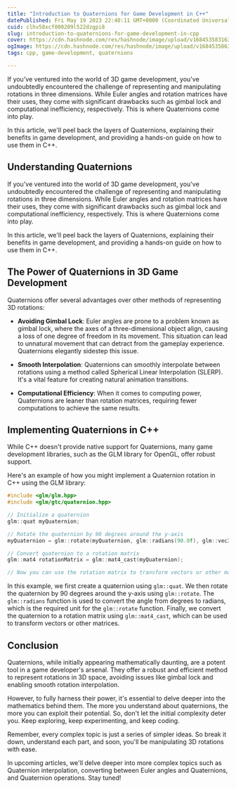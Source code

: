 ```yaml
---
title: "Introduction to Quaternions for Game Development in C++"
datePublished: Fri May 19 2023 22:40:11 GMT+0000 (Coordinated Universal Time)
cuid: clhv58xcf000209l522dzgpi8
slug: introduction-to-quaternions-for-game-development-in-cpp
cover: https://cdn.hashnode.com/res/hashnode/image/upload/v1684535831630/3e9ecb1d-5abf-4531-9c23-229712686882.jpeg
ogImage: https://cdn.hashnode.com/res/hashnode/image/upload/v1684535863290/595c9f57-8f5b-4289-b279-8f9c0803c56a.jpeg
tags: cpp, game-development, quaternions

---
```


If you've ventured into the world of 3D game development, you've undoubtedly encountered the challenge of representing and manipulating rotations in three dimensions. While Euler angles and rotation matrices have their uses, they come with significant drawbacks such as gimbal lock and computational inefficiency, respectively. This is where Quaternions come into play.

In this article, we'll peel back the layers of Quaternions, explaining their benefits in game development, and providing a hands-on guide on how to use them in C++.

## Understanding Quaternions

If you've ventured into the world of 3D game development, you've undoubtedly encountered the challenge of representing and manipulating rotations in three dimensions. While Euler angles and rotation matrices have their uses, they come with significant drawbacks such as gimbal lock and computational inefficiency, respectively. This is where Quaternions come into play.

In this article, we'll peel back the layers of Quaternions, explaining their benefits in game development, and providing a hands-on guide on how to use them in C++.

## The Power of Quaternions in 3D Game Development

Quaternions offer several advantages over other methods of representing 3D rotations:

* **Avoiding Gimbal Lock**: Euler angles are prone to a problem known as gimbal lock, where the axes of a three-dimensional object align, causing a loss of one degree of freedom in its movement. This situation can lead to unnatural movement that can detract from the gameplay experience. Quaternions elegantly sidestep this issue.
    
* **Smooth Interpolation**: Quaternions can smoothly interpolate between rotations using a method called Spherical Linear Interpolation (SLERP). It's a vital feature for creating natural animation transitions.
    
* **Computational Efficiency**: When it comes to computing power, Quaternions are leaner than rotation matrices, requiring fewer computations to achieve the same results.
    

## Implementing Quaternions in C++

While C++ doesn't provide native support for Quaternions, many game development libraries, such as the GLM library for OpenGL, offer robust support.

Here's an example of how you might implement a Quaternion rotation in C++ using the GLM library:

```cpp
#include <glm/glm.hpp>
#include <glm/gtc/quaternion.hpp>

// Initialize a quaternion
glm::quat myQuaternion;

// Rotate the quaternion by 90 degrees around the y-axis
myQuaternion = glm::rotate(myQuaternion, glm::radians(90.0f), glm::vec3(0.0f, 1.0f, 0.0f));

// Convert quaternion to a rotation matrix
glm::mat4 rotationMatrix = glm::mat4_cast(myQuaternion);

// Now you can use the rotation matrix to transform vectors or other matrices
```

In this example, we first create a quaternion using `glm::quat`. We then rotate the quaternion by 90 degrees around the y-axis using `glm::rotate`. The `glm::radians` function is used to convert the angle from degrees to radians, which is the required unit for the `glm::rotate` function. Finally, we convert the quaternion to a rotation matrix using `glm::mat4_cast`, which can be used to transform vectors or other matrices.

## Conclusion

Quaternions, while initially appearing mathematically daunting, are a potent tool in a game developer's arsenal. They offer a robust and efficient method to represent rotations in 3D space, avoiding issues like gimbal lock and enabling smooth rotation interpolation.

However, to fully harness their power, it's essential to delve deeper into the mathematics behind them. The more you understand about quaternions, the more you can exploit their potential. So, don't let the initial complexity deter you. Keep exploring, keep experimenting, and keep coding.

Remember, every complex topic is just a series of simpler ideas. So break it down, understand each part, and soon, you'll be manipulating 3D rotations with ease.

In upcoming articles, we'll delve deeper into more complex topics such as Quaternion interpolation, converting between Euler angles and Quaternions, and Quaternion operations. Stay tuned!
